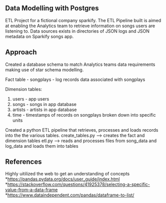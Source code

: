 ## Data Modelling with Postgres 
ETL Project for a fictional company sparkify. The ETL Pipeline built is aimed at enabling the Analytics team to retrieve information on songs users are listening to. 
Data sources exists in directories of JSON logs and JSON metadata on Sparkify songs app. 

## Approach
Created a database schema to match Analytics teams data requirements making use of star schema modelling. 

Fact table - songplays - log records data associated with songplays

Dimension tables: 
 1. users - app users
 2. songs - songs in app database
 3. artists - artists in app database
 4. time  - timestamps of records on songplays broken down into specific units
 
Created a python ETL pipeline that retrieves, processes and loads records into the the various tables. 
create_tables.py --> creates the fact and dimension tables
etl.py --> reads and processes files from song_data and log_data and loads them into tables
## References
Highly uitilized the web to get an understanding of concepts 
*https://pandas.pydata.org/docs/user_guide/index.html
*https://stackoverflow.com/questions/41925378/selecting-a-specific-value-from-a-data-frame
*https://www.dataindependent.com/pandas/dataframe-to-list/
